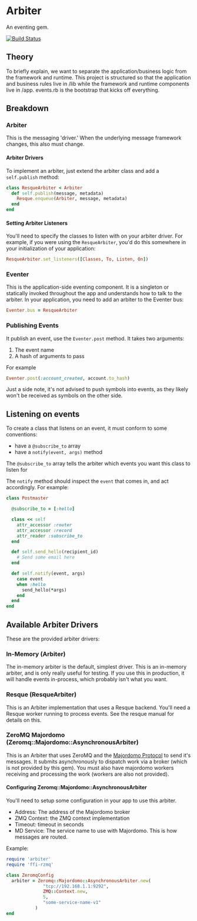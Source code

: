 # Arbiter

An eventing gem.

[![Build Status](https://travis-ci.org/sittercity/arbiter.png)](https://travis-ci.org/sittercity/arbiter)

## Theory

To briefly explain, we want to separate the application/business logic from the framework and runtime. This project is structured so that the application and business rules live in /lib while the framework and runtime components live in /app. events.rb is the bootstrap that kicks off everything.

## Breakdown

### Arbiter

This is the messaging 'driver.' When the underlying message framework changes, this also must change.

#### Arbiter Drivers

To implement an arbiter, just extend the arbiter class and add a `self.publish` method:

```ruby
class ResqueArbiter < Arbiter
  def self.publish(message, metadata)
    Resque.enqueue(Arbiter, message, metadata)
  end
end
```

#### Setting Arbiter Listeners

You'll need to specify the classes to listen with on your arbiter driver. For example, if you were using the `ResqueArbiter`, you'd do this somewhere in your initialization of your application:

```ruby
ResqueArbiter.set_listeners([Classes, To, Listen, On])
```

### Eventer

This is the application-side eventing component. It is a singleton or statically invoked throughout the app and understands how to talk to the arbiter. In your application, you need to add an arbiter to the Eventer bus:

```ruby
Eventer.bus = ResqueArbiter
```

### Publishing Events

It publish an event, use the `Eventer.post` method. It takes two arguments:

 1. The event name
 2. A hash of arguments to pass

For example

```ruby
Eventer.post(:account_created, account.to_hash)
```

Just a side note, it's not advised to push symbols into events, as they likely won't be received as symbols on the other side.

## Listening on events

To create a class that listens on an event, it must conform to some conventions:

  - have a `@subscribe_to` array
  - have a `notify(event, args)` method

The `@subscribe_to` array tells the arbiter which events you want this class to listen for

The `notify` method should inspect the `event` that comes in, and act accordingly. For example:

```ruby
class Postmaster

  @subscribe_to = [:hello]

  class << self
    attr_accessor :router
    attr_accessor :record
    attr_reader :subscribe_to
  end

  def self.send_hello(recipient_id)
    # Send some email here
  end

  def self.notify(event, args)
    case event
    when :hello
      send_hello(*args)
    end
  end
end
```

## Available Arbiter Drivers

These are the provided arbiter drivers:

### In-Memory (Arbiter)

The in-memory arbiter is the default, simplest driver. This is an in-memory arbiter, and is only really useful for testing. If you use this in production, it will handle events in-process, which probably isn't what you want.

### Resque (ResqueArbiter)

This is an Arbiter implementation that uses a Resque backend. You'll need a Resque worker running to process events. See the resque manual for details on this.

### ZeroMQ Majordomo (Zeromq::Majordomo::AsynchronousArbiter)

This is an Arbiter that uses ZeroMQ and the [Majordomo Protocol](http://rfc.zeromq.org/spec:7) to send it's messages. It submits asynchronously to dispatch work via a broker (which is not provided by this gem). You must also have majordomo workers receiving and processing the work (workers are also not provided).

#### Configuring Zeromq::Majordomo::AsynchronousArbiter

You'll need to setup some configuration in your app to use this arbiter.

* Address: The address of the Majordomo broker
* ZMQ Context: the ZMQ context implementation
* Timeout: timeout in seconds
* MD Service: The service name to use with Majordomo. This is how messages are routed.

Example:

```ruby
require 'arbiter'
require 'ffi-rzmq'

class ZeromqConfig
  arbiter = Zeromq::Majordomo::AsynchronousArbiter.new(
              "tcp://192.168.1.1:9292",
              ZMQ::Context.new,
              5,
              "some-service-name-v1"
           )
end
```
